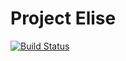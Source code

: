 # Project Elise

[![Build Status](https://travis-ci.com/mugenyie/Elise.svg?token=9j5hSxhjhoLyxg2QAJKd&branch=develop)](https://travis-ci.com/mugenyie/Elise)